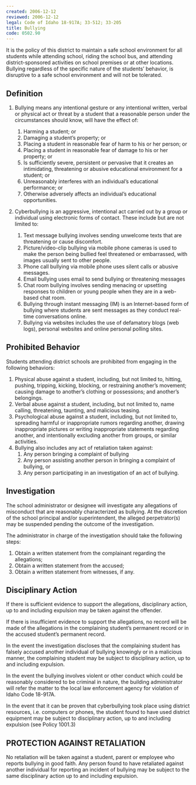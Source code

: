 ```yaml
---
created: 2006-12-12
reviewed: 2006-12-12
legal: Code of Idaho 18-917A; 33-512; 33-205
title: Bullying
code: 0502.90
---
```



It is the policy of this district to maintain a safe school environment for all students while attending school, riding the school bus, and attending district-sponsored activities on school premises or at other locations. Bullying regardless of the specific nature of the students’ behavior, is disruptive to a safe school environment and will not be tolerated.

## Definition
1. Bullying means any intentional gesture or any intentional written, verbal or physical act or threat by a student that a reasonable person under the circumstances should know, will have the effect of:
    1. Harming a student; or
    1. Damaging a student’s property; or
    1. Placing a student in reasonable fear of harm to his or her person; or
    1. Placing a student in reasonable fear of damage to his or her property; or
    1. Is sufficiently severe, persistent or pervasive that it creates an intimidating, threatening or abusive educational environment for a student; or
    1. Unreasonably interferes with an individual’s educational performance; or
    1. Otherwise adversely affects an individual’s educational opportunities.


1. Cyberbullying is an aggressive, intentional act carried out by a group or individual using electronic forms of contact. These include but are not limited to:
    1. Text message bullying involves sending unwelcome texts that are threatening or cause discomfort.
    1. Picture/video-clip bullying via mobile phone cameras is used to make the person being bullied feel threatened or embarrassed, with images usually sent to other people.
    1. Phone call bullying via mobile phone uses silent calls or abusive messages.
    1. Email bullying uses email to send bullying or threatening messages
    1. Chat room bullying involves sending menacing or upsetting responses to children or young people when they are in a web-based chat room.
    1. Bullying through instant messaging (IM) is an Internet-based form of bullying where students are sent messages as they conduct real-time conversations online.
    1. Bullying via websites includes the use of defamatory blogs (web logs), personal websites and online personal polling sites.

## Prohibited Behavior

Students attending district schools are prohibited from engaging in the following behaviors:

1. Physical abuse against a student, including, but not limited to, hitting, pushing, tripping, kicking, blocking, or restraining another’s movement; causing damage to another’s clothing or possessions; and another’s belongings.
1. Verbal abuse against a student, including, but not limited to, name calling, threatening, taunting, and malicious teasing.
1. Psychological abuse against a student, including, but not limited to, spreading harmful or inappropriate rumors regarding another, drawing inappropriate pictures or writing inappropriate statements regarding another, and intentionally excluding another from groups, or similar activities.
1. Bullying also includes any act of retaliation taken against:
    1. Any person bringing a complaint of bullying
    1. Any person assisting another person in bringing a complaint of bullying, or
    1. Any person participating in an investigation of an act of bullying.

## Investigation

The school administrator or designee will investigate any allegations of misconduct that are reasonably characterized as bullying. At the discretion of the school principal and/or superintendent, the alleged perpetrator(s) may be suspended pending the outcome of the investigation.

The administrator in charge of the investigation should take the following steps:
1. Obtain a written statement from the complainant regarding the allegations;
1. Obtain a written statement from the accused;
1. Obtain a written statement from witnesses, if any.

## Disciplinary Action

If there is sufficient evidence to support the allegations, disciplinary action, up to and including expulsion may be taken against the offender.

If there is insufficient evidence to support the allegations, no record will be made of the allegations in the complaining student’s permanent record or in the accused student’s permanent record.

In the event the investigation discloses that the complaining student has falsely accused another individual of bullying knowingly or in a malicious manner, the complaining student may be subject to disciplinary action, up to and including expulsion.

In the event the bullying involves violent or other conduct which could be reasonably considered to be criminal in nature, the building administrator will refer the matter to the local law enforcement agency for violation of Idaho Code 18-917A.

In the event that it can be proven that cyberbullying took place using district resources, i.e. computers or phones, the student found to have used district equipment may be subject to disciplinary action, up to and including expulsion (see Policy 1001.3)

## PROTECTION AGAINST RETALIATION

No retaliation will be taken against a student, parent or employee who reports bullying in good faith. Any person found to have retaliated against another individual for reporting an incident of bullying may be subject to the same disciplinary action up to and including expulsion.
